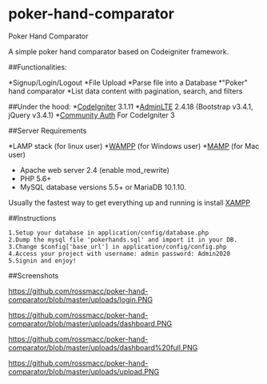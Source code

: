 # poker-hand-comparator
Poker Hand Comparator 

A simple poker hand comparator based on Codeigniter framework.

##Functionalities:

*Signup/Login/Logout
*File Upload
*Parse file into a Database
*"Poker" hand comparator
*List data content with pagination, search, and filters


##Under the hood:
*<a href="https://codeigniter.com/" target="_blank">CodeIgniter</a> 3.1.11</li>
*<a href="https://github.com/ColorlibHQ/AdminLTE/releases" target="_blank">AdminLTE</a> 2.4.18 (Bootstrap v3.4.1, jQuery v3.4.1)
*<a href="https://community-auth.com/" target="_blank">Community Auth</a> For CodeIgniter 3</li>


##Server Requirements

*LAMP stack (for linux user)
*<a href="http://www.wampserver.com/en/" target="_blank">WAMPP</a> (for Windows user)
*<a href="https://documentation.mamp.info/en/MAMP-Mac/" target="_blank">MAMP</a> (for Mac user)

- Apache web server 2.4 (enable mod_rewrite)
- PHP 5.6+
- MySQL database versions 5.5+ or MariaDB 10.1.10.

Usually the fastest way to get everything up and running is install <a href="https://www.apachefriends.org/download.html" target="_blank">XAMPP</a>


##Instructions

    1.Setup your database in application/config/database.php
    2.Dump the mysql file 'pokerhands.sql' and import it in your DB.
    3.Change $config['base_url'] in application/config/config.php
    4.Access your project with username: admin password: Admin2020
    5.Signin and enjoy!

##Screenshots

https://github.com/rossmacc/poker-hand-comparator/blob/master/uploads/login.PNG

https://github.com/rossmacc/poker-hand-comparator/blob/master/uploads/dashboard.PNG

https://github.com/rossmacc/poker-hand-comparator/blob/master/uploads/dashboard%20full.PNG

https://github.com/rossmacc/poker-hand-comparator/blob/master/uploads/upload.PNG
